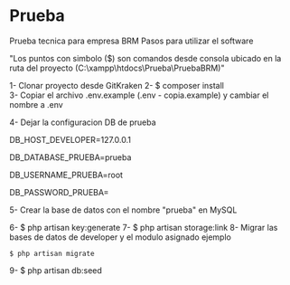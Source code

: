 # Prueba
Prueba tecnica para empresa BRM
Pasos para utilizar el software

"Los puntos con simbolo ($) son comandos desde consola
 ubicado en la ruta del proyecto (C:\xampp\htdocs\Prueba\PruebaBRM)"

1- Clonar proyecto desde GitKraken
2- $ composer install  
3- Copiar el archivo .env.example 
   (.env - copia.example) y cambiar el nombre a .env 
   
4- Dejar la configuracion DB de prueba
   
   DB_HOST_DEVELOPER=127.0.0.1
   
   DB_DATABASE_PRUEBA=prueba
   
   DB_USERNAME_PRUEBA=root
   
   DB_PASSWORD_PRUEBA=

5- Crear la base de datos con el nombre "prueba" en MySQL
   
6- $ php artisan key:generate
7- $ php artisan storage:link
8- Migrar las bases de datos de developer y el modulo asignado ejemplo
   
    $ php artisan migrate

9- $ php artisan db:seed

